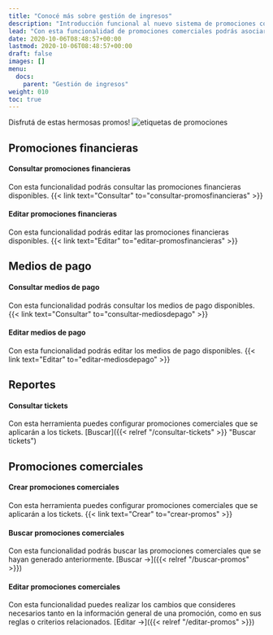 ```yaml
---
title: "Conocé más sobre gestión de ingresos"
description: "Introducción funcional al nuevo sistema de promociones comerciales."
lead: "Con esta funcionalidad de promociones comerciales podrás asociar descuentos y beneficios a los tickets de estudiantes según los criterios de aplicación que definas. Además, puedes consultar los tickets pendientes de pago y las promociones financieras y comerciales vinculadas con ellos."
date: 2020-10-06T08:48:57+00:00
lastmod: 2020-10-06T08:48:57+00:00
draft: false
images: []
menu:
  docs:
    parent: "Gestión de ingresos"
weight: 010
toc: true
---
```


Disfrutá de estas hermosas promos! ![etiquetas de promociones](promo.jpg)

## Promociones financieras
#### Consultar promociones financieras

Con esta funcionalidad podrás consultar las promociones financieras disponibles. {{< link text="Consultar" to="consultar-promosfinancieras" >}}

#### Editar promociones financieras

Con esta funcionalidad podrás editar las promociones financieras disponibles. {{< link text="Editar" to="editar-promosfinancieras" >}}

## Medios de pago
#### Consultar medios de pago

Con esta funcionalidad podrás consultar los medios de pago disponibles. {{< link text="Consultar" to="consultar-mediosdepago" >}}

#### Editar medios de pago

Con esta funcionalidad podrás editar los medios de pago disponibles. {{< link text="Editar" to="editar-mediosdepago" >}}

## Reportes
#### Consultar tickets

Con esta herramienta puedes configurar promociones comerciales que se aplicarán a los tickets. [Buscar]({{< relref "/consultar-tickets" >}} "Buscar tickets")

## Promociones comerciales
#### Crear promociones comerciales

Con esta herramienta puedes configurar promociones comerciales que se aplicarán a los tickets. {{< link text="Crear" to="crear-promos" >}}

#### Buscar promociones comerciales

Con esta funcionalidad podrás buscar las promociones comerciales que se hayan generado anteriormente. [Buscar →]({{< relref "/buscar-promos" >}})

#### Editar promociones comerciales

Con esta funcionalidad puedes realizar los cambios que consideres necesarios tanto en la información general de una promoción, como en sus reglas o criterios relacionados. [Editar →]({{< relref "/editar-promos" >}})
